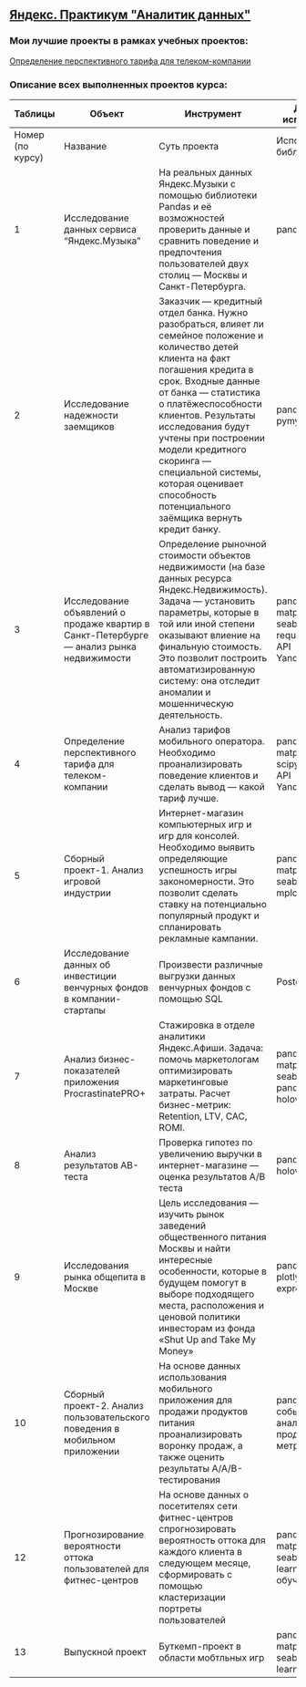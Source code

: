 ## [Яндекс. Практикум "Аналитик данных"](https://practicum.yandex.ru/data-analyst-plus/)

### Мои лучшие проекты в рамках учебных проектов:
[Определение перспективного тарифа для телеком-компании](https://github.com/Aleksandra-Sokolova/YandexPracticum_Projects/blob/main/13_Telecom_%D0%9E%D0%BF%D1%80%D0%B5%D0%B4%D0%B5%D0%BB%D0%B5%D0%BD%D0%B8%D0%B5_%D0%BF%D0%B5%D1%80%D1%81%D0%BF%D0%B5%D0%BA%D1%82%D0%B8%D0%B2%D0%BD%D0%BE%D0%B3%D0%BE_%D1%82%D0%B0%D1%80%D0%B8%D1%84%D0%B0/13_Telecom_%D0%9E%D0%BF%D1%80%D0%B5%D0%B4%D0%B5%D0%BB%D0%B5%D0%BD%D0%B8%D0%B5_%D1%82%D0%B0%D1%80%D0%B8%D1%84%D0%B0_git.ipynb)


### Описание всех выполненных проектов курса: 


| Таблицы             | Объект                      | Инструмент      | Для чего используется |
| ------------------- | --------------------------- | --------------- | --------------------- |
| Номер (по курсу)    | Название                    | Суть проекта    | 	Используемые библиотеки |
| 1	| Исследование данных сервиса “Яндекс.Музыка”	| На реальных данных Яндекс.Музыки c помощью библиотеки Pandas и её возможностей проверить данные и сравнить поведение и предпочтения пользователей двух столиц — Москвы и Санкт-Петербурга. |	pandas |
| 2	| Исследование надежности заемщиков	| Заказчик — кредитный отдел банка. Нужно разобраться, влияет ли семейное положение и количество детей клиента на факт погашения кредита в срок. Входные данные от банка — статистика о платёжеспособности клиентов. Результаты исследования будут учтены при построении модели кредитного скоринга — специальной системы, которая оценивает способность потенциального заёмщика вернуть кредит банку. |	pandas, pymystem3, ntlk |
| 3	| Исследование объявлений о продаже квартир	в Санкт-Петербурге — анализ рынка недвижимости | Определение рыночной стоимости объектов недвижимости (на базе данных ресурса Яндекс.Недвижимость). Задача — установить параметры, которые в той или иной степени оказывают влиение на финальную стоимость. Это позволит построить автоматизированную систему: она отследит аномалии и мошенническую деятельность.	| pandas, numpy, matplotlib, seaborn, requests, geopy, API Yandex.Геокодер |
| 4	| Определение перспективного тарифа для телеком-компании  | 	Анализ тарифов мобильного оператора. Необходимо проанализировать поведение клиентов и сделать вывод — какой тариф лучше.	| pandas, numpy, matplotlib, folium, scipy, requests, API Yandex.Геокодер |
| 5	| Сборный проект-1. Анализ игровой индустрии |	Интернет-магазин компьютерных игр и игр для консолей. Необходимо выявить определяющие успешность игры закономерности. Это позволит сделать ставку на потенциально популярный продукт и спланировать рекламные кампании. |	pandas, numpy, matplotlib, scipy, seaborn, mplcursors |
| 6	| Исследование данных об инвестиции венчурных фондов в компании-стартапы | Произвести различные выгрузки данных венчурных фондов с помощью SQL | PostgreSQL |
| 7 |	Анализ бизнес-показателей	приложения ProcrastinatePRO+ | Стажировка в отделе аналитики Яндекс.Афиши. Задача: помочь маркетологам оптимизировать маркетинговые затраты. Расчет бизнес-метрик: Retention, LTV, CAC, ROMI.	| pandas, numpy, matplotlib, seaborn, bokeh, pandas-bokeh, holoviews
| 8	| Анализ результатов AB-теста	| Проверка гипотез по увеличению выручки в интернет-магазине — оценка результатов A/B теста	| pandas, bokeh, holoviews, scipy 
| 9	| Исследования рынка общепита в Москве | Цель исследования — изучить рынок заведений общественного питания Москвы и найти интересные особенности, которые в будущем помогут в выборе подходящего места, расположения и ценовой политики инвесторам из фонда «Shut Up and Take My Money»  | pandas, seaborn, plotly, plotly express | 
| 10	| Сборный проект-2. Анализ пользовательского поведения в мобильном приложении |  На основе данных использования мобильного приложения для продажи продуктов питания проанализировать воронку продаж, а также оценить результаты A/A/B-тестирования |	pandas, plotly, событийная аналитика, продуктовые метрики |
| 12	| Прогнозирование вероятности оттока пользователей для фитнес-центров |  На основе данных о посетителях сети фитнес-центров спрогнозировать вероятность оттока для каждого клиента в следующем месяце, сформировать с помощью кластеризации портреты пользователей |	pandas, numpy, matplotlib, seaborn, scikit-learn, машинное обучение|
| 13	| Выпускной проект | Буткемп-проект в области мобтльных игр |	pandas, numpy, matplotlib, seaborn, scikit-learn |



